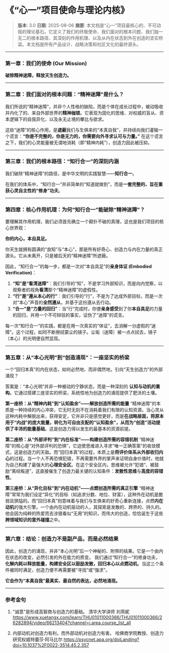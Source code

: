 # 《“心一”项目使命与理论内核》

> **版本**: 3.0
> **日期**: 2025-08-06
> **摘要**: 本文档是“心一”项目最核心的、不可动摇的理论基石。它定义了我们的终极使命、我们面对的根本问题、我们独一无二的根本路径、其深刻的作用机理、以及从内在状态到外在创造的坚实桥梁。本文档是所有产品设计、战略决策和社区文化的最终源头。

---

### **第一章：我们的使命 (Our Mission)**

**破除精神迷障，释放天生创造力。**

---

### **第二章：我们面对的根本问题：“精神迷障”是什么？**

我们所说的“精神迷障”，并非个人性格的缺陷，而是个体在成长过程中，被动吸收并内化了的、来自外部世界的**精神枷锁**。它表现为固化的思维、对权威的盲从、资本逻辑下的自我异化、以及永无止境的攀比与欲求。

这些“迷障”的核心作用，是**遮蔽**我们与生俱来的“本真自我”，并持续向我们灌输一个谎言：**“你是不完整的，你是无力的，你需要向外寻求认可与力量。”** 在这个谎言之下，我们的心灵能量被无谓地消耗（即“精神内耗”），创造力因此被压抑。

---

### **第三章：我们的根本路径：“知行合一”的深刻内涵**

我们破除“精神迷障”的路径，是中华文明的实践智慧——**知行合一**。

在我们的体系中，“知行合一”并非简单的“知道就做到”，而是**一套完整的、旨在重获心灵自主性的“修身”功夫**。

---

### **第四章：核心作用机理：为何“知行合一”能破除“精神迷障”？**

要理解其作用机理，我们必须首先确立一个颠扑不破的真理，这也是我们项目的核心世界观：

**你的内心，本自具足。**

你天生就拥有圆满的“良知”与“本心”，那是所有好奇心、创造力与内在力量的真正源头。它从未离开，只是被后天的“精神迷障”所遮蔽。

因此，“知行合一”的每一步，都是一次对“本自具足”的**亲身体证 (Embodied Verification)**：

1.  **“知”是“看清迷障”**：我们引导的“知”，不是学习外部知识，而是向内觉察，以观察者的视角**看清**那个“精神迷障”的虚假性。
2.  **“行”是“遵从本心的行”**：我们引导的“行”，不是为了达成外部目标，而是一次对“本心”声音的**全然遵从**，并基于这份遵从去行动。
3.  **“合一”是“力量的回归”**：当“行”完成时，你便**亲身感受**到了你**本自具足**的力量的回归，并用一个不可辩驳的事实，证伪了“迷障”的谎言。

每一次“知行合一”的实践，都是在用一次真实的“体证”，去消解一分虚假的“迷障”。这个过程，如同不断擦拭蒙尘的镜子。尘垢（迷障）被一点点拭去，镜子（本心）的光明便自然显现。

---

### **第五章：从“本心光明”到“创造涌现”：一座坚实的桥梁**

一个“回归本真”的内在状态，如何必然地、而非偶然地，引向“天生创造力”的外部涌现？

答案是：“本心光明”并非一种被动的宁静状态，而是一种深刻的 **认知与动机的重构**。它通过搭建三座坚实的桥梁，系统性地为创造力的涌现提供了肥沃的土壤。

**第一座桥：从“精神内耗”到“认知盈余”——解放创造所需的能量**
“精神迷障”的本质是一种持续的内心冲突，它无时无刻不在消耗着我们有限的认知资源。当心灵从这种内耗中解脱出来，获得安定，它并非只是感觉更好，而是**在战略层面，将原本用于“内战”的庞大能量，转化为可自由支配的“认知盈余”，从而为“创造”活动提供了丰沛的能量基础**。这是创造力得以发生的最基本的资源前提。

**第二座桥：从“外部评判”到“内在标准”——构建创造所需的容错机制**
“精神迷障”的核心是“对外部评判的恐惧”，它迫使思维进入寻求“唯一正确答案”的收敛模式，这是创造力的天敌。而“回归本真”的过程，本质上是**将评价体系从外部收归内心**的过程。当一个人不再恐惧犯错，不再需要外界的掌声来证明自身价值时，他就为自己构建了最强大的**心理安全区**。在这个安全区内，思维被允许“犯错”、被鼓励“离经叛道”，这直接催生了创造力最关键的认知条件：**发散性思维**与**高度的容错性**。

**第三座桥：从“异化目标”到“内在动机”——点燃创造所需的真正引擎**
“精神迷障”常常为我们设定“异化”的目标（如追求分数、地位、财富），这种外在动机是脆弱且狭隘的。而“回归本真”则意味着与我们与生俱来的好奇心重新连接，点燃**内在动机**的强大引擎。一个由内在动机驱动的人，其探索是发散的、跨界的、持久的。他会因为纯粹的热爱而去涉猎看似“无用”的知识，而伟大的创造，恰恰诞生于这些**跨领域知识的意外碰撞**之中。

---

### **第六章：结论：创造力不是副产品，而是必然结果**

因此，创造力的涌现，并非“本心光明”后一个神秘的、附带的结果。它是一个由内在状态的改变，必然引发的外在能力的质变。
我们通过“知行合一”的修身功夫，**化解内耗以释放能量，构建安全区以鼓励发散，回归本心以点燃动机**。当这三个条件被同时满足，创造力便不再需要被“寻找”或“强求”。

**它会作为“本真自我”最真实、最自然的表达，必然地涌现。**

---

### **参考金句**

1. "诚意"是形成高智商与创造力的基础。 清华大学讲师 刘燕妮 https://www.xuetangx.com/learn/THU01011000366/THU01011000366/26282894/video/66213404?channel=i.area.course_list_all

2. 内部动机对创造力有利，而外部动机对创造力有害。 哈佛商学院教授、创造力研究权威特蕾莎·阿马比尔 https://psycnet.apa.org/doiLanding?doi=10.1037%2F0022-3514.45.2.357